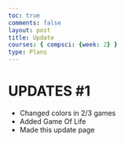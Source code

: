 ```yaml
---
toc: true
comments: false 
layout: post
title: Update
courses: { compsci: {week: 2} }
type: Plans
--- 
```




# UPDATES #1

- Changed colors in 2/3 games
- Added Game Of Life 
- Made this update page